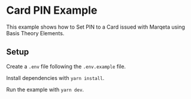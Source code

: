 # Card PIN Example

This example shows how to Set PIN to a Card issued with Marqeta using Basis Theory Elements. 


## Setup 
Create a `.env` file following the `.env.example` file.

Install dependencies with `yarn install`.

Run the example with `yarn dev`.

